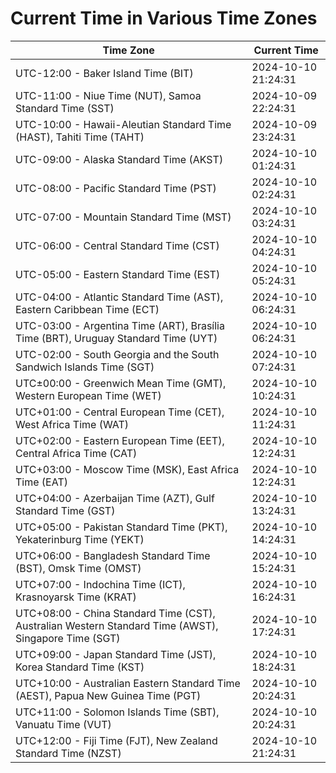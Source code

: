 # Current Time in Various Time Zones

| Time Zone | Current Time |
|-----------|--------------|
| UTC-12:00 - Baker Island Time (BIT) | 2024-10-10 21:24:31 |
| UTC-11:00 - Niue Time (NUT), Samoa Standard Time (SST) | 2024-10-09 22:24:31 |
| UTC-10:00 - Hawaii-Aleutian Standard Time (HAST), Tahiti Time (TAHT) | 2024-10-09 23:24:31 |
| UTC-09:00 - Alaska Standard Time (AKST) | 2024-10-10 01:24:31 |
| UTC-08:00 - Pacific Standard Time (PST) | 2024-10-10 02:24:31 |
| UTC-07:00 - Mountain Standard Time (MST) | 2024-10-10 03:24:31 |
| UTC-06:00 - Central Standard Time (CST) | 2024-10-10 04:24:31 |
| UTC-05:00 - Eastern Standard Time (EST) | 2024-10-10 05:24:31 |
| UTC-04:00 - Atlantic Standard Time (AST), Eastern Caribbean Time (ECT) | 2024-10-10 06:24:31 |
| UTC-03:00 - Argentina Time (ART), Brasília Time (BRT), Uruguay Standard Time (UYT) | 2024-10-10 06:24:31 |
| UTC-02:00 - South Georgia and the South Sandwich Islands Time (SGT) | 2024-10-10 07:24:31 |
| UTC±00:00 - Greenwich Mean Time (GMT), Western European Time (WET) | 2024-10-10 10:24:31 |
| UTC+01:00 - Central European Time (CET), West Africa Time (WAT) | 2024-10-10 11:24:31 |
| UTC+02:00 - Eastern European Time (EET), Central Africa Time (CAT) | 2024-10-10 12:24:31 |
| UTC+03:00 - Moscow Time (MSK), East Africa Time (EAT) | 2024-10-10 12:24:31 |
| UTC+04:00 - Azerbaijan Time (AZT), Gulf Standard Time (GST) | 2024-10-10 13:24:31 |
| UTC+05:00 - Pakistan Standard Time (PKT), Yekaterinburg Time (YEKT) | 2024-10-10 14:24:31 |
| UTC+06:00 - Bangladesh Standard Time (BST), Omsk Time (OMST) | 2024-10-10 15:24:31 |
| UTC+07:00 - Indochina Time (ICT), Krasnoyarsk Time (KRAT) | 2024-10-10 16:24:31 |
| UTC+08:00 - China Standard Time (CST), Australian Western Standard Time (AWST), Singapore Time (SGT) | 2024-10-10 17:24:31 |
| UTC+09:00 - Japan Standard Time (JST), Korea Standard Time (KST) | 2024-10-10 18:24:31 |
| UTC+10:00 - Australian Eastern Standard Time (AEST), Papua New Guinea Time (PGT) | 2024-10-10 20:24:31 |
| UTC+11:00 - Solomon Islands Time (SBT), Vanuatu Time (VUT) | 2024-10-10 20:24:31 |
| UTC+12:00 - Fiji Time (FJT), New Zealand Standard Time (NZST) | 2024-10-10 21:24:31 |

